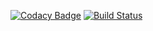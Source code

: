 [![Codacy Badge](https://app.codacy.com/project/badge/Grade/b529e6bd5de84041954e0c239b2d4731)](https://www.codacy.com/gh/cbendot/builder-compilation/dashboard?utm_source=github.com&amp;utm_medium=referral&amp;utm_content=cbendot/builder-compilation&amp;utm_campaign=Badge_Grade) [![Build Status](https://cloud.drone.io/api/badges/cbendot/builder-compilation/status.svg?ref=refs/heads/ci-kernelbuild)](https://cloud.drone.io/cbendot/builder-compilation)


